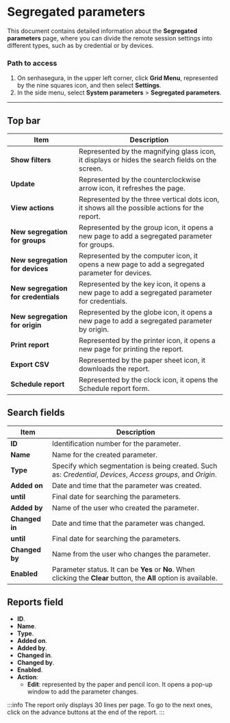 # Segregated parameters

This document contains detailed information about the **Segregated parameters** page, where you can divide the remote session settings into different types, such as by credential or by devices.

### Path to access

1. On senhasegura, in the upper left corner, click **Grid Menu**, represented by the nine squares icon, and then select **Settings**.
2. In the side menu, select **System parameters** > **Segregated parameters**.
***

## Top bar
**Item**|**Description**
|---|---|
**Show filters**|Represented by the magnifying glass icon, it displays or hides the search fields on the screen.
**Update**|Represented by the counterclockwise arrow icon, it refreshes the page.
**View actions**|Represented by the three vertical dots icon, it shows all the possible actions for the report.
**New segregation for groups**|Represented by the group icon, it opens a new page to add a segregated parameter for groups.
**New segregation for devices**|Represented by the computer icon, it opens a new page to add a segregated parameter for devices.
**New segregation for credentials**|Represented by the key icon, it opens a new page to add a segregated parameter for credentials.
**New segregation for origin**|Represented by the globe icon, it opens a new page to add a segregated parameter by origin.
**Print report**|Represented by the printer icon, it opens a new page for printing the report.
**Export CSV**|Represented by the paper sheet icon, it downloads the report.
**Schedule report**|Represented by the clock icon, it opens the Schedule report form.


## Search fields

**Item**|**Description**
|---|---|
**ID**|Identification number for the parameter.
**Name**|Name for the created parameter.
**Type**|Specify which segmentation is being created. Such as: *Credential*, *Devices*, *Access groups*, and *Origin*.
**Added on**|Date and time that the parameter was created.
**until**|Final date for searching the parameters.
**Added by**|Name of the user who created the parameter.
**Changed in**|Date and time that the parameter was changed.
**until**|Final date for searching the parameters.
**Changed by**|Name from the user who changes the parameter.
**Enabled**|Parameter status. It can be **Yes** or **No**. When clicking the **Clear** button, the **All** option is available.

## Reports field

* **ID**.
* **Name**.
* **Type**.
* **Added on**.
* **Added by**.
* **Changed in**.
* **Changed by**.
* **Enabled**.
* **Action**:
    * **Edit**: represented by the paper and pencil icon. It opens a pop-up window to add the parameter changes.

 :::info
The report only displays 30 lines per page. To go to the next ones, click on the advance buttons at the end of the report.
:::